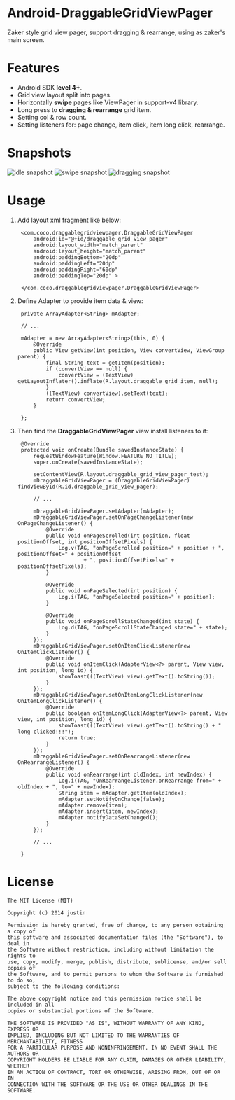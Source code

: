Android-DraggableGridViewPager
==============================

Zaker style grid view pager, support dragging & rearrange, using as zaker's main screen.

Features
========

+ Android SDK **level 4+**.
+ Grid view layout split into pages.
+ Horizontally **swipe** pages like ViewPager in support-v4 library.
+ Long press to **dragging & rearrange** grid item.
+ Setting col & row count.
+ Setting listeners for: page change, item click, item long click, rearrange.

Snapshots
=========

[idle]: https://github.com/zzhouj/Android-DraggableGridViewPager/raw/master/snapshot/idle.png  "idle"
[swipe]: https://github.com/zzhouj/Android-DraggableGridViewPager/raw/master/snapshot/swipe.png  "swipe"
[dragging]: https://github.com/zzhouj/Android-DraggableGridViewPager/raw/master/snapshot/dragging.png  "dragging"

![idle snapshot][idle]
![swipe snapshot][swipe]
![dragging snapshot][dragging]

Usage
=====
1. Add layout xml fragment like below:

		<com.coco.draggablegridviewpager.DraggableGridViewPager
		    android:id="@+id/draggable_grid_view_pager"
		    android:layout_width="match_parent"
		    android:layout_height="match_parent"
		    android:paddingBottom="20dp"
		    android:paddingLeft="20dp"
		    android:paddingRight="60dp"
		    android:paddingTop="20dp" >
		
		</com.coco.draggablegridviewpager.DraggableGridViewPager>
		
2. Define Adapter to provide item data & view:

		private ArrayAdapter<String> mAdapter;
		
		// ...
		
		mAdapter = new ArrayAdapter<String>(this, 0) {
			@Override
			public View getView(int position, View convertView, ViewGroup parent) {
				final String text = getItem(position);
				if (convertView == null) {
					convertView = (TextView) getLayoutInflater().inflate(R.layout.draggable_grid_item, null);
				}
				((TextView) convertView).setText(text);
				return convertView;
			}
		
		};
		

3. Then find the **DraggableGridViewPager** view install listeners to it:

		@Override
		protected void onCreate(Bundle savedInstanceState) {
			requestWindowFeature(Window.FEATURE_NO_TITLE);
			super.onCreate(savedInstanceState);
		
			setContentView(R.layout.draggable_grid_view_pager_test);
			mDraggableGridViewPager = (DraggableGridViewPager) findViewById(R.id.draggable_grid_view_pager);
		
			// ...
		
			mDraggableGridViewPager.setAdapter(mAdapter);
			mDraggableGridViewPager.setOnPageChangeListener(new OnPageChangeListener() {
				@Override
				public void onPageScrolled(int position, float positionOffset, int positionOffsetPixels) {
					Log.v(TAG, "onPageScrolled position=" + position + ", positionOffset=" + positionOffset
							+ ", positionOffsetPixels=" + positionOffsetPixels);
				}
		
				@Override
				public void onPageSelected(int position) {
					Log.i(TAG, "onPageSelected position=" + position);
				}
		
				@Override
				public void onPageScrollStateChanged(int state) {
					Log.d(TAG, "onPageScrollStateChanged state=" + state);
				}
			});
			mDraggableGridViewPager.setOnItemClickListener(new OnItemClickListener() {
				@Override
				public void onItemClick(AdapterView<?> parent, View view, int position, long id) {
					showToast(((TextView) view).getText().toString());
				}
			});
			mDraggableGridViewPager.setOnItemLongClickListener(new OnItemLongClickListener() {
				@Override
				public boolean onItemLongClick(AdapterView<?> parent, View view, int position, long id) {
					showToast(((TextView) view).getText().toString() + " long clicked!!!");
					return true;
				}
			});
			mDraggableGridViewPager.setOnRearrangeListener(new OnRearrangeListener() {
				@Override
				public void onRearrange(int oldIndex, int newIndex) {
					Log.i(TAG, "OnRearrangeListener.onRearrange from=" + oldIndex + ", to=" + newIndex);
					String item = mAdapter.getItem(oldIndex);
					mAdapter.setNotifyOnChange(false);
					mAdapter.remove(item);
					mAdapter.insert(item, newIndex);
					mAdapter.notifyDataSetChanged();
				}
			});
		
			// ...
		
		}


License
=======

	The MIT License (MIT)
	
	Copyright (c) 2014 justin
	
	Permission is hereby granted, free of charge, to any person obtaining a copy of
	this software and associated documentation files (the "Software"), to deal in
	the Software without restriction, including without limitation the rights to
	use, copy, modify, merge, publish, distribute, sublicense, and/or sell copies of
	the Software, and to permit persons to whom the Software is furnished to do so,
	subject to the following conditions:
	
	The above copyright notice and this permission notice shall be included in all
	copies or substantial portions of the Software.
	
	THE SOFTWARE IS PROVIDED "AS IS", WITHOUT WARRANTY OF ANY KIND, EXPRESS OR
	IMPLIED, INCLUDING BUT NOT LIMITED TO THE WARRANTIES OF MERCHANTABILITY, FITNESS
	FOR A PARTICULAR PURPOSE AND NONINFRINGEMENT. IN NO EVENT SHALL THE AUTHORS OR
	COPYRIGHT HOLDERS BE LIABLE FOR ANY CLAIM, DAMAGES OR OTHER LIABILITY, WHETHER
	IN AN ACTION OF CONTRACT, TORT OR OTHERWISE, ARISING FROM, OUT OF OR IN
	CONNECTION WITH THE SOFTWARE OR THE USE OR OTHER DEALINGS IN THE SOFTWARE.
